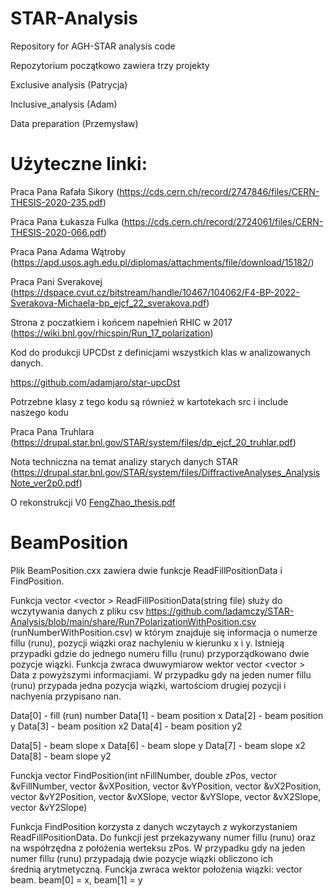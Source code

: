 # STAR-Analysis
Repository for AGH-STAR analysis code

Repozytorium początkowo zawiera trzy projekty

Exclusive analysis (Patrycja)

Inclusive_analysis (Adam)

Data preparation (Przemysław)

# Użyteczne linki:

Praca Pana Rafała Sikory (https://cds.cern.ch/record/2747846/files/CERN-THESIS-2020-235.pdf)

Praca Pana Łukasza Fulka (https://cds.cern.ch/record/2724061/files/CERN-THESIS-2020-066.pdf)

Praca Pana Adama Wątroby (https://apd.usos.agh.edu.pl/diplomas/attachments/file/download/15182/)

Praca Pani Sverakovej (https://dspace.cvut.cz/bitstream/handle/10467/104062/F4-BP-2022-Sverakova-Michaela-bp_ejcf_22_sverakova.pdf)

Strona z poczatkiem i końcem napełnień RHIC w 2017 (https://wiki.bnl.gov/rhicspin/Run_17_polarization)

Kod do produkcji UPCDst z definicjami wszystkich klas w analizowanych danych.

https://github.com/adamjaro/star-upcDst

Potrzebne klasy z tego kodu są również w kartotekach src i include naszego kodu

Praca Pana Truhlara (https://drupal.star.bnl.gov/STAR/system/files/dp_ejcf_20_truhlar.pdf)

Nota techniczna na temat analizy starych danych STAR (https://drupal.star.bnl.gov/STAR/system/files/DiffractiveAnalyses_AnalysisNote_ver2p0.pdf)

O rekonstrukcji V0 [FengZhao_thesis.pdf](https://github.com/ladamczy/STAR-Analysis/files/13540392/FengZhao_thesis.pdf)


# BeamPosition

Plik BeamPosition.cxx zawiera dwie funkcje ReadFillPositionData i FindPosition.

Funkcja vector <vector <double>> ReadFillPositionData(string file) służy do wczytywania danych z pliku csv https://github.com/ladamczy/STAR-Analysis/blob/main/share/Run7PolarizationWithPosition.csv (runNumberWithPosition.csv) w którym znajduje się informacja o numerze fillu (runu), pozycji wiązki oraz nachyleniu w kierunku x i y. Istnieją przypadki gdzie do jednego numeru fillu (runu) przyporządkowano dwie pozycje wiązki.
Funkcja zwraca dwuwymiarow wektor vector <vector <double>> Data z powyższymi informacjiami. W przypadku gdy na jeden numer fillu (runu) przypada jedna pozycja wiązki, wartościom drugiej pozycji i nachyenia przypisano nan.

Data[0] - fill (run) number
Data[1] - beam position x 
Data[2] - beam position y
Data[3] - beam position x2
Data[4] - beam position y2

Data[5] - beam slope x 
Data[6] - beam slope y
Data[7] - beam slope x2
Data[8] - beam slope y2

Funckja vector <double> FindPosition(int nFillNumber, double zPos, vector <double> &vFillNumber,  vector <double> &vXPosition, vector <double> &vYPosition,   vector <double> &vX2Position, vector <double> &vY2Position, vector <double> &vXSlope, vector <double> &vYSlope, vector <double> &vX2Slope, vector <double> &vY2Slope)

Funkcja FindPosition korzysta z danych wczytaych z wykorzystaniem ReadFillPositionData.
Do funkcji jest przekazywany numer fillu (runu) oraz na współrzędna z położenia werteksu zPos. W przypadku gdy na jeden numer fillu (runu) przypadają dwie pozycje wiązki obliczono ich średnią arytmetyczną. Funckja zwraca wektor położenia wiązki: vector <double> beam.  beam[0] = x, beam[1] = y






